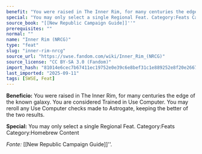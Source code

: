 ```yaml
---
benefit: "You were raised in The Inner Rim, for many centuries the edge of the known galaxy. You are considered Trained in Use Computer. You may reroll any Use Computer checks made to Astrogate, keeping the better of the two results."
special: "You may only select a single Regional Feat. Category:Feats Category:Homebrew Content"
source_book: "[[New Republic Campaign Guide]]''"
prerequisites: ""
normal: ""
name: "Inner Rim (NRCG)"
type: "feat"
slug: "inner-rim-nrcg"
source_url: "https://swse.fandom.com/wiki/Inner_Rim_(NRCG)"
source_license: "CC BY-SA 3.0 (Fandom)"
import_hash: "81014e6cec7b67411ec19752e0e39c6e8bef31c1e889252e8f20e26670fc7872"
last_imported: "2025-09-11"
tags: [SWSE, Feat]
---
```

**Beneficio:** You were raised in The Inner Rim, for many centuries the edge of the known galaxy. You are considered Trained in Use Computer. You may reroll any Use Computer checks made to Astrogate, keeping the better of the two results.

**Special:** You may only select a single Regional Feat. Category:Feats Category:Homebrew Content

*Fonte:* [[New Republic Campaign Guide]]''.